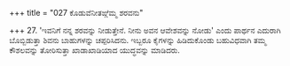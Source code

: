 +++
title = "027 ಕೊಡುವೆನೀತಙ್ಗೆಮ್ಮ ಶರವನು"

+++
27. 'ಇವನಿಗೆ ನನ್ನ ಶರವನ್ನು ನೀಡುತ್ತೇನೆ. ನೀನು ಅವನ ಆವೇಶವನ್ನು ನೋಡು' ಎಂದು ಪಾರ್ಥನ ಎದುರಾಗಿ ಬೊಬ್ಬಿಡುತ್ತಾ ಶಿವನು ಬಾಹುಗಳನ್ನು  ಚಪ್ಪರಿಸಿದನು. ಇಬ್ಬರೂ ಕೈಗಳನ್ನು ಹಿಡಿದುಕೊಂಡು ಬಹುವಿಧವಾಗಿ ತಮ್ಮ ಕೌಶಲವನ್ನು ತೋರಿಸುತ್ತಾ ಖಾಡಾಖಾಡಿಯಾದ ಯುದ್ಧವನ್ನು ಮಾಡಿದರು.